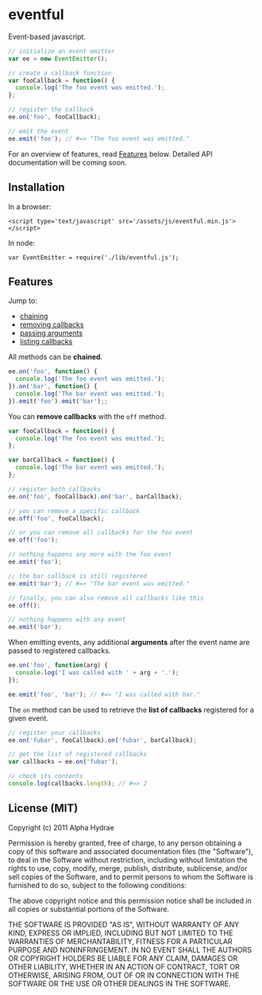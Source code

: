 # eventful

Event-based javascript.

```js
// initialize an event emitter
var ee = new EventEmitter();

// create a callback function
var fooCallback = function() {
  console.log('The foo event was emitted.');
};

// register the callback
ee.on('foo', fooCallback);

// emit the event
ee.emit('foo'); // #=> "The foo event was emitted."
```

For an overview of features, read <a href="#features">Features</a> below. Detailed API documentation will be coming soon.

## Installation

In a browser:

    <script type='text/javascript' src='/assets/js/eventful.min.js'></script>

In node:

    var EventEmitter = require('./lib/eventful.js');

<a name="features"></a>
## Features

Jump to:

* <a href="#feature_chaining">chaining</a>
* <a href="#feature_off">removing callbacks</a>
* <a href="#feature_arguments">passing arguments</a>
* <a href="#feature_listing">listing callbacks</a>

<a name="feature_chaining"></a>
All methods can be **chained**.

```js
ee.on('foo', function() {
  console.log('The foo event was emitted.');
}).on('bar', function() {
  console.log('The bar event was emitted.');
}).emit('foo').emit('bar');;
```

<a name="feature_off"></a>
You can **remove callbacks** with the `off` method.

```js
var fooCallback = function() {
  console.log('The foo event was emitted.');
};

var barCallback = function() {
  console.log('The bar event was emitted.');
};

// register both callbacks
ee.on('foo', fooCallback).on('bar', barCallback);

// you can remove a specific callback
ee.off('foo', fooCallback);

// or you can remove all callbacks for the foo event
ee.off('foo');

// nothing happens any more with the foo event
ee.emit('foo');

// the bar callback is still registered
ee.emit('bar'); // #=> "The bar event was emitted."

// finally, you can also remove all callbacks like this
ee.off();

// nothing happens with any event
ee.emit('bar');

```

<a name="feature_arguments"></a>
When emitting events, any additional **arguments** after the event name are passed to registered callbacks.

```js
ee.on('foo', function(arg) {
  console.log('I was called with ' + arg + '.');
});

ee.emit('foo', 'bar'); // #=> "I was called with bar."
```

<a name="feature_listing"></a>
The `on` method can be used to retrieve the **list of callbacks** registered for a given event.

```js
// register your callbacks
ee.on('fubar', fooCallback).on('fubar', barCallback);

// get the list of registered callbacks
var callbacks = ee.on('fubar');

// check its contents
console.log(callbacks.length); // #=> 2
```

## License (MIT)

Copyright (c) 2011 Alpha Hydrae

Permission is hereby granted, free of charge, to any person obtaining a copy of this software and associated documentation files (the "Software"), to deal in the Software without restriction, including without limitation the rights to use, copy, modify, merge, publish, distribute, sublicense, and/or sell copies of the Software, and to permit persons to whom the Software is furnished to do so, subject to the following conditions:

The above copyright notice and this permission notice shall be included in all copies or substantial portions of the Software.

THE SOFTWARE IS PROVIDED "AS IS", WITHOUT WARRANTY OF ANY KIND, EXPRESS OR IMPLIED, INCLUDING BUT NOT LIMITED TO THE WARRANTIES OF MERCHANTABILITY, FITNESS FOR A PARTICULAR PURPOSE AND NONINFRINGEMENT. IN NO EVENT SHALL THE AUTHORS OR COPYRIGHT HOLDERS BE LIABLE FOR ANY CLAIM, DAMAGES OR OTHER LIABILITY, WHETHER IN AN ACTION OF CONTRACT, TORT OR OTHERWISE, ARISING FROM, OUT OF OR IN CONNECTION WITH THE SOFTWARE OR THE USE OR OTHER DEALINGS IN THE SOFTWARE.
